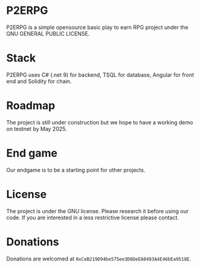 # P2ERPG
P2ERPG is a simple opensource basic play to earn RPG project under the GNU GENERAL PUBLIC LICENSE.

# Stack
P2ERPG uses C# (.net 9) for backend, TSQL for database, Angular for front end and Solidity for chain.

# Roadmap
The project is still under construction but we hope to have a working demo on testnet by May 2025.

# End game
Our endgame is to be a starting point for other projects.

# License
The project is under the GNU license. Please research it before using our code. If you are interested in a less restrictive license please contact.

# Donations
Donations are welcomed at `0xCeB219D94be575ee3D8DeEA0493A4E46bEa9518E`.
